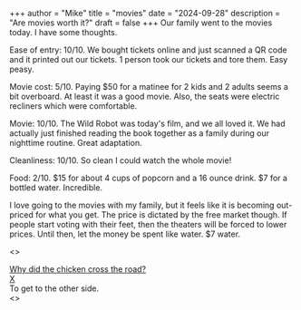 +++
author = "Mike"
title = "movies"
date = "2024-09-28"
description = "Are movies worth it?"
draft = false
+++
Our family went to the movies today. I have some thoughts.

Ease of entry: 10/10. We bought tickets online and just scanned a QR code and it printed out our tickets. 1 person took our tickets and tore them. Easy peasy.

Movie cost: 5/10. Paying $50 for a matinee for 2 kids and 2 adults seems a bit overboard. At least it was a good movie. Also, the seats were electric recliners which were comfortable.

Movie: 10/10. The Wild Robot was today's film, and we all loved it. We had actually just finished reading the book together as a family during our nighttime routine. Great adaptation.

Cleanliness: 10/10. So clean I could watch the whole movie!

Food: 2/10. $15 for about 4 cups of popcorn and a 16 ounce drink. $7 for a bottled water. Incredible.

I love going to the movies with my family, but it feels like it is becoming out-priced for what you get. The price is dictated by the free market though. If people start voting with their feet, then the theaters will be forced to lower prices. Until then, let the money be spent like water. $7 water.

<<rawhtml>>
<div class="modal-container">
  <div class="modal-interior">
    <a class="modal-btn" href="#open-modal">Why did the chicken cross the road?</a>
  </div>
</div>
<div id="open-modal" class="modal-window">
  <div>
    <a href="#" title="Close" class="modal-close">X</a>
    <div>
      To get to the other side.
    </div>
  </div>
</div>
<</rawhtml>>